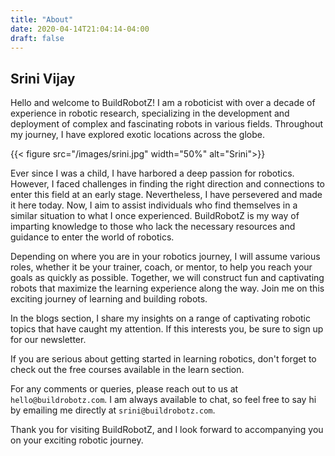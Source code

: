 ```yaml
---
title: "About"
date: 2020-04-14T21:04:14-04:00
draft: false
---
```


## Srini Vijay

Hello and welcome to BuildRobotZ! I am a roboticist with over a decade of experience in robotic research, specializing in the development and deployment of complex and fascinating robots in various fields. Throughout my journey, I have explored exotic locations across the globe.

{{< figure src="/images/srini.jpg" width="50%" alt="Srini">}}

Ever since I was a child, I have harbored a deep passion for robotics. However, I faced challenges in finding the right direction and connections to enter this field at an early stage. Nevertheless, I have persevered and made it here today. Now, I aim to assist individuals who find themselves in a similar situation to what I once experienced. BuildRobotZ is my way of imparting knowledge to those who lack the necessary resources and guidance to enter the world of robotics.

Depending on where you are in your robotics journey, I will assume various roles, whether it be your trainer, coach, or mentor, to help you reach your goals as quickly as possible. Together, we will construct fun and captivating robots that maximize the learning experience along the way. Join me on this exciting journey of learning and building robots.

In the blogs section, I share my insights on a range of captivating robotic topics that have caught my attention. If this interests you, be sure to sign up for our newsletter.

If you are serious about getting started in learning robotics, don't forget to check out the free courses available in the learn section.

For any comments or queries, please reach out to us at `hello@buildrobotz.com`. I am always available to chat, so feel free to say hi by emailing me directly at `srini@buildrobotz.com`.

Thank you for visiting BuildRobotZ, and I look forward to accompanying you on your exciting robotic journey.



